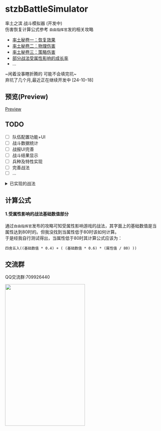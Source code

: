 # stzbBattleSimulator
率土之滨 战斗模拟器 (开发中)  
伤害恢复计算公式参考 `自由指挥官`发的相关攻略   
* [率土秘卷一：恢复效果](https://ds.163.com/feed/61d6fcb5849ee2000141813e)
* [率土秘卷二：物理伤害](https://ds.163.com/feed/61d80f25c5a3250001371489)
* [率土秘卷三：策略伤害](https://ds.163.com/feed/61d960a5c5a3250001385b66)
* [部分战法受属性影响的成长率](https://ds.163.com/feed/60ba5ac4517f0f055ad52ce0)
* ...

~闲着没事瞎折腾的 可能不会填完坑~  
弃坑了几个月,最近正在继续开发中 [24-10-18]
## 预览(Preview)
[Preview](https://stzb-battle-simulator.vercel.app/?_blank)
## TODO
- [ ] 队伍配置功能+UI
- [ ] 战斗数据统计
- [ ] 战报UI完善
- [ ] 战斗结果显示
- [ ] 兵种及特性实现
- [ ] 完善战法
- [ ] ...

<details>
<summary>已实现的战法</summary>

  
* [A] 先驱突击
* [A] 温酒斩将
* [S] 血践黄砂
* [A] 方阵突击
* [A] 钝兵挫锐
* [S] 皇裔流离
* [S] 其疾如风
* [S] 奋疾先登
* [S] 奇兵拒北
* [S] 忠克猛烈
* [A] 愈战愈勇
* [S] 浑水摸鱼

</details>

## 计算公式
#### 1.受属性影响的战法基础数值部分
通过`自由指挥官`发布的攻略可知受属性影响游戏的战法，其字面上的基础数值是当属性达到80时的。但我没找到当属性低于80时该如何计算。  
于是经我自行测试得出，当属性低于80时其计算公式应该为：  
```
四舍五入((基础数值 * 0.4) + ( (基础数值 * 0.6) * (属性值 / 80) ))
```
## 交流群
QQ交流群:709926440 

<img src="https://stzb-battle-simulator.vercel.app/group.jpg" width="260" height="462">